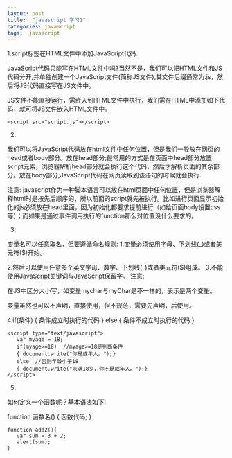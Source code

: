 ```yaml
---
layout: post
title:  "javascript 学习1"
categories: javascript
tags:  javascript
---
```




1.script标签在HTML文件中添加JavaScript代码.

JavaScript代码只能写在HTML文件中吗?当然不是，我们可以把HTML文件和JS代码分开,并单独创建一个JavaScript文件(简称JS文件),其文件后缀通常为.js，然后将JS代码直接写在JS文件中。

<!--more-->

JS文件不能直接运行，需嵌入到HTML文件中执行，我们需在HTML中添加如下代码，就可将JS文件嵌入HTML文件中。

```
<script src="script.js"></script>

```

2.
我们可以将JavaScript代码放在html文件中任何位置，但是我们一般放在网页的head或者body部分。放在head部分;最常用的方式是在页面中head部分放置script元素，浏览器解析head部分就会执行这个代码，然后才解析页面的其余部分。放在body部分;JavaScript代码在网页读取到该语句的时候就会执行.

注意: javascript作为一种脚本语言可以放在html页面中任何位置，但是浏览器解释html时是按先后顺序的，所以前面的script就先被执行。比如进行页面显示初始化的js必须放在head里面，因为初始化都要求提前进行（如给页面body设置css等）；而如果是通过事件调用执行的function那么对位置没什么要求的。

3.
变量名可以任意取名，但要遵循命名规则:
    1.变量必须使用字母、下划线(_)或者美元符($)开始。
  
   2.然后可以使用任意多个英文字母、数字、下划线(_)或者美元符($)组成。
    3.不能使用JavaScript关键词与JavaScript保留字。
注意:

在JS中区分大小写，如变量mychar与myChar是不一样的，表示是两个变量。

变量虽然也可以不声明，直接使用，但不规范，需要先声明，后使用。

4.if(条件)
{ 条件成立时执行的代码 }
else
{ 条件不成立时执行的代码 }

```
<script type="text/javascript">
   var myage = 18;
   if(myage>=18)  //myage>=18是判断条件
   { document.write("你是成年人。");}
   else  //否则年龄小于18
   { document.write("未满18岁，你不是成年人。");}
</script>
```

5.
如何定义一个函数呢？基本语法如下:

function 函数名()
{
     函数代码;
}

```
function add2(){
   var sum = 3 + 2;
   alert(sum);
}
```
